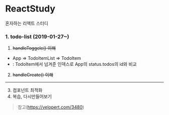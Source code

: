 # ReactStudy
혼자하는 리액트 스터디

### 1. todo-list (2019-01-27~)
1. ~~handleToggele() 이해~~
- App => TodoItemList => TodoItem
- : TodoItem에서 넘겨준 인덱스로 App의 status.todos의 id와 비교 
2. ~~handleCreate() 이해~~
---
3. 컴포넌트 최적화 
4. 복습, 다시만들어보기

> 참고(https://velopert.com/3480)
